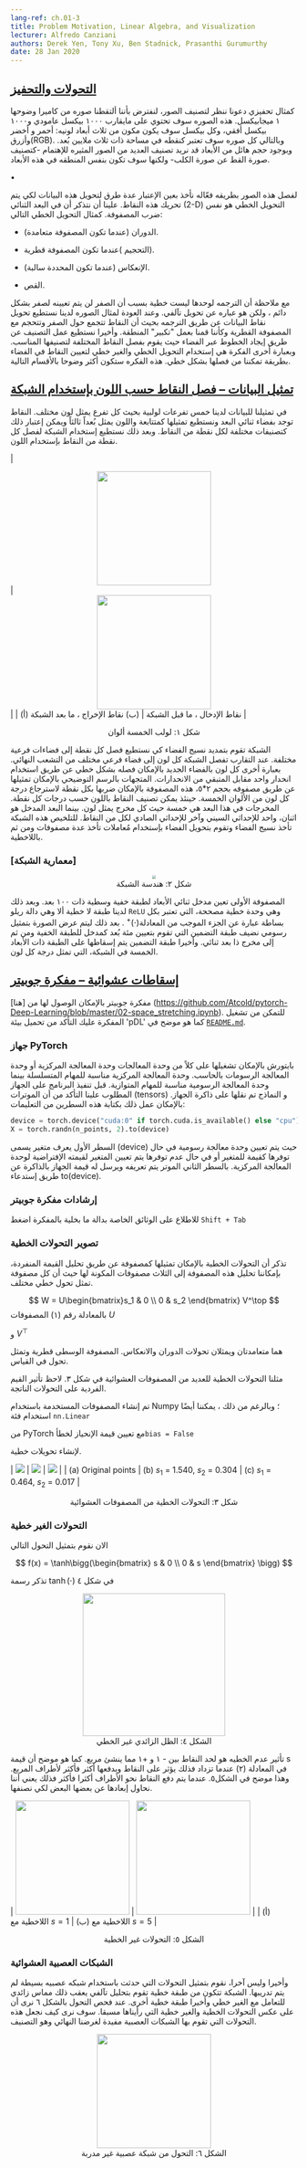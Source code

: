 ```yaml
---
lang-ref: ch.01-3
title: Problem Motivation, Linear Algebra, and Visualization
lecturer: Alfredo Canziani
authors: Derek Yen, Tony Xu, Ben Stadnick, Prasanthi Gurumurthy
date: 28 Jan 2020
---
```


<!--
## Resources

Please follow Alfredo Canziani [on Twitter @alfcnz](https://twitter.com/alfcnz). Videos and textbooks with relevant details on linear algebra and singular value decomposition (SVD) can be found by searching Alfredo's Twitter, for example type `linear algebra (from:alfcnz)` in the search box.
-->
<!--
## [Transformations and motivation](https://www.youtube.com/watch?v=5_qrxVq1kvc&t=233s)

As a motivating example, let us consider image classification. Suppose we take a picture with a 1 megapixel camera. This image will have about 1,000 pixels vertically and 1,000 pixels horizontally, and each pixel will have three colour dimensions for red, green, and blue (RGB). Each particular image can then be considered as one point in a 3 million-dimensional space. With such massive dimensionality, many interesting images we might want to classify -- such as a dog *vs.* a cat -- will essentially be in the same region of the space.

In order to effectively separate these images, we consider ways of transforming the data in order to move the points. Recall that in 2-D space, a linear transformation is the same as matrix multiplication. For example, the following are linear transformations:

-   Rotation (when the matrix is orthonormal).
-   Scaling (when the matrix is diagonal).
-   Reflection (when the determinant is negative).
-   Shearing.

Note that translation alone is not linear since 0 will not always be mapped to 0, but it is an affine transformation. Returning to our image example, we can transform the data points by translating such that the points are clustered around 0 and scaling with a diagonal matrix such that we "zoom in" to that region. Finally, we can do classification by finding lines across the space which separate the different points into their respective classes. In other words, the idea is to use linear and nonlinear transformations to map the points into a space such that they are linearly separable. This idea will be made more concrete in the following sections.
-->

## [التحولات والتحفيز](https://www.youtube.com/watch?v=5_qrxVq1kvc&t=233s)

كمثال تحفيزي دعونا ننظر لتصنيف الصور، لنفترض بأننا ألتقطنا صوره من كاميرا وضوحها ١  ميجابيكسل. هذه الصوره سوف تحتوي على مايقارب ١٠٠٠ بيكسل عامودي و١٠٠٠ بيكسل أفقي، وكل بيكسل سوف يكون مكون من ثلاث أبعاد لونيه: أحمر و أخضر وأزرق(RGB). وبالتالي كل صوره سوف تعتبر كنقطه في مساحة ذات ثلاث ملايين بُعد. وبوجود حجم هائل من الأبعاد قد نريد تصنيف العديد من الصور المثيره للإهتمام -كتصنيف صورة القط عن صورة الكلب- ولكنها سوف تكون بنفس المنطقه في هذه الأبعاد.

•    

لفصل هذه الصور بطريقه فعّاله نأخذ بعين الإعتبار عدة طرق لتحويل هذه البيانات لكي يتم تحريك هذه النقاط. علينا أن نتذكر أن في البعد الثنائي (2-D) التحويل الخطي هو نفس ضرب المصفوفة. كمثال التحويل الخطي التالي:

-  الدوران (عندما تكون المصفوفة متعامدة).

-   التحجيم )عندما تكون المصفوفة قطرية).

-   الإنعكاس (عندما تكون المحددة سالبة).

-   القص.

مع ملاحظة أن الترجمه لوحدها ليست خطية بسبب أن الصفر لن يتم تعيينه لصفر بشكل دائم ، ولكن هو عباره عن تحويل تآلفي. وعند العودة لمثال الصوره لدينا نستطيع تحويل نقاط البيانات عن طريق الترجمه بحيث أن النقاط تتجمع حول الصفر وتتحجم مع المصفوفة القطرية وكأننا قمنا بعمل "تكبير" المنطقة. وأخيرا نستطيع عمل التصنيف عن طريق إيجاد الخطوط عبر الفضاء حيث يقوم بفصل النقاط المختلفة لتصنيفها المناسب. وبعبارة أخرى الفكرة هي إستخدام التحويل الخطي والغير خطي لتعيين النقاط في الفضاء بطريقة تمكننا من فصلها بشكل خطي. هذه الفكره ستكون أكثر وضوحا بالأقسام التالية.

<!--
## [Data visualization - separating points by colour using a network](https://www.youtube.com/watch?v=5_qrxVq1kvc&t=798s)

In our visualization, we have five branches of a spiral, with each branch corresponding to a different colour. The points live in a two dimensional plane and can be represented as a tuple; the colour represents a third dimension which can be thought of as the different classes for each of the points. We then use the network to separate each of the points by colour.

| <center><img src="{{site.baseurl}}/images/week01/01-3/Spiral1.png" width="200px"/></center> | <center><img src="{{site.baseurl}}/images/week01/01-3/Spiral2.png" width="200px"/></center> |
|             (a) Input points, pre-network             |            (b) Output points, post-network             |

<center> Figure 1: Five colour spiral </center>
The network \"stretches\" the space fabric in order to separate each of the points into different subspaces. At convergence, the network separates each of the colours into different subspaces of the final manifold. In other words, each of the colours in this new space will be linearly separable using a one *vs.* all regression. The vectors in the diagram can be represented by a five by two matrix; this matrix can be multiplied to each point to return scores for each of the five colours. Each of the points can then be classified by colour using their respective scores. Here, the output dimension is five, one for each of the colours, and the input dimension is two, one for the x and y coordinates of each of the points. To recap, this network basically takes the space fabric and performs a space transformation parametrised by several matrices and then by non-linearities.
-->

## [تمثيل البيانات – فصل النقاط حسب اللون بإستخدام الشبكة](https://www.youtube.com/watch?v=5_qrxVq1kvc&t=798s)

في تمثيلنا للبيانات لدينا خمس تفرعات لولبية بحيث كل تفرع يمثل لون مختلف. النقاط توجد بفضاء ثنائي البعد ونستطيع تمثيلها كمتتابعة واللون يمثل بُعداً ثالثاً ويمكن إعتبار ذلك كتصنيفات مختلفة لكل نقطة من النقاط. وبعد ذلك نستطيع إستخدام الشبكة لفصل كل نقطة من النقاط بإستخدام اللون. 

| <center><img src="{{site.baseurl}}/images/week01/01-3/Spiral1.png" width="200px"/></center> | <center><img src="{{site.baseurl}}/images/week01/01-3/Spiral2.png" width="200px"/></center> |
|             (أ) نقاط الإدخال ، ما قبل الشبكة            |            (ب) نقاط الإخراج ، ما بعد الشبكة            |

<center> شكل ١: لولب الخمسة ألوان  </center>

الشبكة تقوم بتمديد نسيج الفضاء كي نستطيع فصل كل نقطة إلى فضاءات فرعية مختلفة. عند التقارب تفصل الشبكة كل لون إلى فضاء فرعي مختلف من التشعب النهائي. بعبارة أخرى كل لون بالفضاء الجديد بالإمكان فصله بشكل خطي عن طريق استخدام انحدار واحد مقابل المتبقي من الانحدارات. المتجهات بالرسم التوضيحي بالإمكان تمثيلها عن طريق مصفوفه بحجم ٢*٥، هذه المصفوفة بالإمكان ضربها بكل نقطة لاسترجاع درجة كل لون من الألوان الخمسة. حينئذ يمكن تصنيف النقاط باللون حسب درجات كل نقطة. المخرجات في هذا البعد هي خمسة حيث كل مخرج يمثل لون. بينما البعد المدخل هو اثنان، واحد للإحداثي السيني وآخر للإحداثي الصادي لكل من النقاط. للتلخيص هذه الشبكة تأخذ نسيج الفضاء وتقوم بتحويل الفضاء بإستخدام مُعاملات تأخذ عدة مصفوفات ومن ثم باللاخطية.   



<!--
### Network architecture

<center>
<img src="{{site.baseurl}}/images/week01/01-3/Network.png" style="zoom: 40%; background-color:#DCDCDC;" /><br>
Figure 2: Network Architecture
</center>

The first matrix maps the two dimensional input to a 100 dimensional intermediate hidden layer. We then have a non-linear layer, `ReLU` or Rectified Linear Unit, which is simply *positive part* $(\cdot)^+$ function. Next, to display our image in a graphical representation, we include an embedding layer that maps the 100 dimensional hidden layer input to a two-dimensional output. Lastly, the embedding layer is projected to the final, five-dimensional layer of the network, representing a score for each colour.

-->

### [معمارية الشبكة] 

<center> <img src="{{site.baseurl}}/images/week01/01-3/Network.png" style="zoom: 40%; background-color:#DCDCDC;" /><br> شكل ٢: هندسة الشبكة</center>   

المصفوفة الأولى تعين مدخل ثنائي الأبعاد لطبقة خفية وسطية ذات ١٠٠ بعد. وبعد ذلك لدينا طبقة لا خطية ألا وهي دالة ريلو `ReLU`  وهي وحدة خطية مصححة، التي تعتبر بكل بساطة عبارة عن الجزء الموجب من المعادلة$(\cdot)^+$ . بعد ذلك ليتم عرض الصورة بتمثيل رسومي نضيف طبقة التضمين التي تقوم بتعيين مئة بُعد كمدخل للطبقة الخفية ومن ثم إلى مخرج ذا بعد ثنائي. وأخيرا طبقة التضمين يتم إسقاطها على الطبقة ذات الأبعاد الخمسة في الشبكة، التي تمثل درجة كل لون.    


<!--
## [Random projections - Jupyter Notebook](https://www.youtube.com/watch?v=5_qrxVq1kvc&t=1693s)

The Jupyter Notebook can be found [here](https://github.com/Atcold/pytorch-Deep-Learning/blob/master/02-space_stretching.ipynb). In order to run the notebook, make sure you have the `pDL` environment installed as specified in [`README.md`](https://github.com/Atcold/pytorch-Deep-Learning/blob/master/README.md).

-->

## [إسقاطات عشوائية – مفكرة جوبيتر](https://www.youtube.com/watch?v=5_qrxVq1kvc&t=1693s)



مفكرة جوبيتر بالإمكان الوصول لها من [هنا] (https://github.com/Atcold/pytorch-Deep-Learning/blob/master/02-space_stretching.ipynb). للتمكن من تشغيل المفكرة عليك التأكد من تحميل بيئة 'pDL'  كما هو موضح في [`README.md`](https://github.com/Atcold/pytorch-Deep-Learning/blob/master/README.md).    

<!--
### PyTorch `device`

PyTorch can run on both the CPU and GPU of a computer. The CPU is useful for sequential tasks, while the GPU is useful for parallel tasks. Before executing on our desired device, we first have to make sure our tensors and models are transferred to the device's memory. This can be done with the following two lines of code:

```python
device = torch.device("cuda:0" if torch.cuda.is_available() else "cpu")
X = torch.randn(n_points, 2).to(device)
```

The first line creates a variable, called `device`, that is assigned to the GPU if one is available; otherwise, it defaults to the CPU. In the next line, a tensor is created and sent to the device's memory by calling `.to(device)`.
-->
### جهاز PyTorch

بايتورش بالإمكان تشغيلها على كلاً من وحدة المعالجات وحدة المعالجة المركزية أو وحدة المعالجة الرسومات بالحاسب. وحدة المعالجة المركزية مناسبة للمهام المتسلسلة بينما وحدة المعالجة الرسومية مناسبة للمهام المتوازية. قبل تنفيذ البرنامج على الجهاز المطلوب علينا التأكد من أن الموترات (tensors)  و النماذج تم نقلها على ذاكرة الجهاز. بالإمكان عمل ذلك بكتابة هذه السطرين من التعليمات:


```python
device = torch.device("cuda:0" if torch.cuda.is_available() else "cpu")
X = torch.randn(n_points, 2).to(device)
```
السطر الأول يعرف متغير يسمى (device) حيث يتم تعيين وحدة معالجة رسومية في حال توفرها كقيمة للمتغير أو في حال عدم توفرها يتم تعيين المتغير لقيمته الإفتراضية لوحدة المعالجة المركزية. بالسطر الثاني الموتر يتم تعريفه ويرسل له قيمة الجهاز بالذاكرة عن طريق إستدعاء to(device).



<!--
### Jupyter Notebook tip

To see the documentation for a function in a notebook cell, use `Shift + Tab.`
-->


### إرشادات مفكرة جوبيتر 



للاطلاع على الوثائق الخاصة بدالة ما بخلية بالمفكرة اضغط `Shift + Tab`

<!--

### Visualizing linear transformations

Recall that a linear transformation can be represented as a matrix. Using singular value decomposition, we can decompose this matrix into three component matrices, each representing a different linear transformation.

$$
W = U\begin{bmatrix}s_1 & 0 \\ 0 & s_2 \end{bmatrix} V^\top
$$

In eq. (1), matrices $U$ and $V^\top$ are orthogonal and represent rotation and reflection transformations. The middle matrix is diagonal and represents a scaling transformation.

We visualize the linear transformations of several random matrices in Fig. 3. Note the effect of the singular values on the resulting transformations.

The matrices used were generated with Numpy; however, we can also use PyTorch's `nn.Linear` class with `bias = False` to create linear transformations.

| ![]({{site.baseurl}}/images/week01/01-3/initial_scatter_lab1.png) | ![]({{site.baseurl}}/images/week01/01-3/matrix_multiplication_lab1.png) | ![]({{site.baseurl}}/images/week01/01-3/matrix_multiplication_lab1_2.png) |
|     (a) Original points       |   (b) $s_1$ = 1.540, $s_2$ = 0.304  |   (c) $s_1$ = 0.464, $s_2$ = 0.017    |

<center> Figure 3:  Linear transformations from random matrices </center>
-->

### تصوير التحولات الخطية


تذكر أن التحولات الخطية بالإمكان تمثيلها كمصفوفة عن طريق تحليل القيمة المنفردة، بإمكاننا تحليل هذه المصفوفة إلى الثلاث مصفوفات المكونة لها حيث أن كل مصفوفة تمثل تحول خطي مختلف.


$$
W = U\begin{bmatrix}s_1 & 0 \\ 0 & s_2 \end{bmatrix} V^\top
$$
بالمعادلة رقم (١) المصفوفات $U$

 و $V^\top$

  هما متعامدتان ويمثلان تحولات الدوران والانعكاس. المصفوفة الوسطى قطرية وتمثل تحول في القياس.


مثلنا التحولات الخطية للعديد من المصفوفات العشوائية في شكل ٣. لاحظ تأثير القيم الفردية على التحولات الناتجة.


تم إنشاء المصفوفات المستخدمة باستخدام Numpy ؛ وبالرغم من ذلك ، يمكننا أيضًا استخدام فئة `nn.Linear`

 من PyTorch مع تعيين قيمة الإنحياز لخطأ`bias = False`

لإنشاء تحويلات خطية.



| ![]({{site.baseurl}}/images/week01/01-3/initial_scatter_lab1.png) | ![]({{site.baseurl}}/images/week01/01-3/matrix_multiplication_lab1.png) | ![]({{site.baseurl}}/images/week01/01-3/matrix_multiplication_lab1_2.png) |
|     (a) Original points       |   (b) $s_1$ = 1.540, $s_2$ = 0.304  |   (c) $s_1$ = 0.464, $s_2$ = 0.017    |

<center> شكل ٣: التحولات الخطية من المصفوفات العشوائية

</center>

<!--
### Non-linear transformations

Next, we visualize the following transformation:

$$
f(x) = \tanh\bigg(\begin{bmatrix} s & 0 \\ 0 & s \end{bmatrix} \bigg)
$$

Recall, the graph of $\tanh(\cdot)$ in Fig. 4.

<center>
<img src="{{site.baseurl}}/images/week01/01-3/tanh_lab1.png" width="250px" /><br>
Figure 4: hyperbolic tangent non-linearity
</center>

The effect of this non-linearity is to bound points between $-1$ and $+1$, creating a square. As the value of $s$ in eq. (2) increases, more and more points are pushed to the edge of the square. This is shown in Fig. 5. By forcing more points to the edge, we spread them out more and can then attempt to classify them.

| <img src="{{site.baseurl}}/images/week01/01-3/matrix_multiplication_with_nonlinearity_s=1_lab1.png" width="200px" /> | <img src="{{site.baseurl}}/images/week01/01-3/matrix_multiplication_with_nonlinearity_s=5_lab1.png" width="200px" /> |
|                 (a) Non-linearity with $s=1$                 |                 (b) Nonlinearity with $s=5$                  |

<center> Figure 5:   Non-linear Transformations </center>

-->
### التحولات الغير خطية 



الان نقوم بتمثيل التحول التالي 


$$
f(x) = \tanh\bigg(\begin{bmatrix} s & 0 \\ 0 & s \end{bmatrix} \bigg)
$$

تذكر رسمة  $\tanh(\cdot)$  في شكل ٤

<center>
<img src="{{site.baseurl}}/images/week01/01-3/tanh_lab1.png" width="250px" /><br>
الشكل ٤: الظل الزائدي غير الخطي
</center>

تأثير عدم الخطيه هو لحد النقاط بين - ١ و +١ مما ينشئ مربع. كما هو موضح أن قيمة s في المعادلة (٢) عندما تزداد فذلك يؤثر على النقاط ويدفعها أكثر فأكثر لأطراف المربع. وهذا موضح في الشكل٥. عندما يتم دفع النقاط نحو الأطراف أكثرا فأكثر فذلك يعني أننا نحاول إبعادها عن بعضها البعض لكي نصنفها.


| <img src="{{site.baseurl}}/images/week01/01-3/matrix_multiplication_with_nonlinearity_s=1_lab1.png" width="200px" /> | <img src="{{site.baseurl}}/images/week01/01-3/matrix_multiplication_with_nonlinearity_s=5_lab1.png" width="200px" /> |
|                 (أ) اللاخطية مع $s=1$                 |                 (ب) اللاخطية مع $s=5$                  |

<center> الشكل ٥: التحولات غير الخطية </center>

<!--
### Random neural net

Lastly, we visualize the transformation performed by a simple, untrained neural network. The network consists of a linear layer, which performs an affine transformation, followed by a hyperbolic tangent non-linearity, and finally another linear layer. Examining the transformation in Fig. 6, we see that it is unlike the linear and non-linear transformations seen earlier. Going forward, we will see how to make these transformations performed by neural networks useful for our end goal of classification.

<center>
<img src="{{site.baseurl}}/images/week01/01-3/untrained_nn_transformation_lab1.png" width="200px" /><br>
Figure 6:  Transformation from an untrained neural network
</center>
-->

### الشبكات العصبية العشوائية




وأخيرا وليس آخرا، نقوم بتمثيل التحولات التي حدثت باستخدام شبكه عصبيه بسيطة لم يتم تدريبها. الشبكة تتكون من طبقة خطية تقوم بتحليل تآلفي يعقب ذلك مماس زائدي للتعامل مع الغير خطي وأخيرا طبقة خطية أخرى. عند فحص التحول بالشكل ٦ نرى أن على عكس التحولات الخطية والغير خطية التي رأيناها مسبقا. سوف نرى كيف نجعل هذه التحولات التي تقوم بها الشبكات العصبية مفيدة لغرضنا النهائي وهو التصنيف.

<center>
<img src="{{site.baseurl}}/images/week01/01-3/untrained_nn_transformation_lab1.png" width="200px" /><br>
الشكل ٦: التحول من شبكة عصبية غير مدربة
</center>
